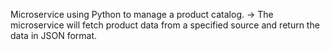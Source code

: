 Microservice using Python to manage a product catalog.
-> The microservice will fetch product data from a specified source and return the data in JSON format.
